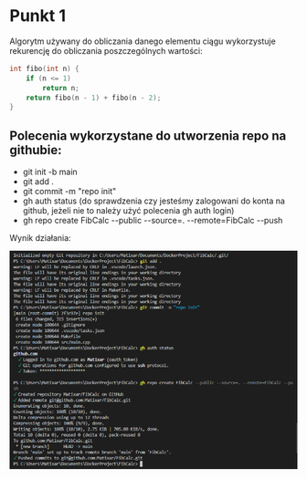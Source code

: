 # Punkt 1
Algorytm używany do obliczania danego elementu ciągu wykorzystuje rekurencję do obliczania poszczególnych wartości:
```cpp
int fibo(int n) {
    if (n <= 1)
        return n;
    return fibo(n - 1) + fibo(n - 2);
}
```

## Polecenia wykorzystane do utworzenia repo na githubie:
- git init -b main
- git add .
- git commit -m "repo init"
- gh auth status (do sprawdzenia czy jesteśmy zalogowani do konta na github, jeżeli nie to należy użyć polecenia gh auth login)
- gh repo create FibCalc --public --source=. --remote=FibCalc --push

Wynik działania: 

![This is an image](screenshots/p1.png)
